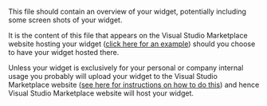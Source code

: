 This file should contain an overview of your widget, potentially including some screen shots of your widget.

It is the content of this file that appears on the Visual Studio Marketplace website hosting your widget ([click here for an example](https://marketplace.visualstudio.com/items?itemName=GregTrevellick.vsts-extensions-tweets-vsts)) should you choose to have your widget hosted there.

Unless your widget is exclusively for your personal or company internal usage you probably will upload your widget to the Visual Studio Marketplace website ([see here for instructions on how to do this](https://docs.microsoft.com/en-us/vsts/extend/publish/overview?view=vsts)) and hence Visual Studio Marketplace website will host your widget.